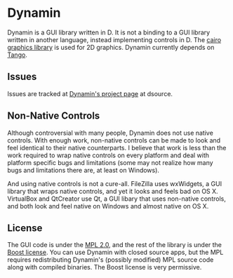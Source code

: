 
Dynamin
=======

Dynamin is a GUI library written in D. It is not a binding to a GUI library written in another language, instead implementing controls in D. The [cairo graphics library](http://www.cairographics.org/) is used for 2D graphics. Dynamin currently depends on [Tango](https://github.com/SiegeLord/Tango-D2).

Issues
------

Issues are tracked at [Dynamin's project page](http://dsource.org/projects/dynamin) at dsource.

Non-Native Controls
-------------------

Although controversial with many people, Dynamin does not use native controls. With enough work, non-native controls can be made to look and feel identical to their native counterparts. I believe that work is less than the work required to wrap native controls on every platform and deal with platform specific bugs and limitations (some may not realize how many bugs and limitations there are, at least on Windows).

And using native controls is not a cure-all. FileZilla uses wxWidgets, a GUI library that wraps native controls, and yet it looks and feels bad on OS X.  VirtualBox and QtCreator use Qt, a GUI libary that uses non-native controls, and both look and feel native on Windows and almost native on OS X.

License
-------

The GUI code is under the [MPL 2.0](http://choosealicense.com/licenses/mozilla/), and the rest of the library is under the [Boost license](http://www.boost.org/users/license.html). You can use Dynamin with closed source apps, but the MPL requires redistributing Dynamin's (possibly modified) MPL source code along with compiled binaries. The Boost license is very permissive.
